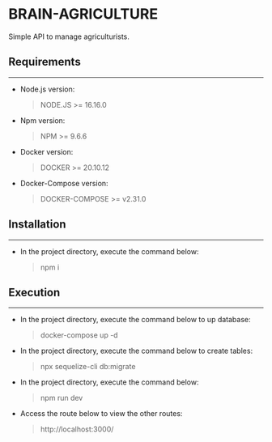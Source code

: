 # BRAIN-AGRICULTURE

Simple API to manage agriculturists.

## Requirements

---

- Node.js version:

  > NODE.JS >= 16.16.0

- Npm version:

  > NPM >= 9.6.6

- Docker version:

  > DOCKER >= 20.10.12

- Docker-Compose version:

  > DOCKER-COMPOSE >= v2.31.0

## Installation

---

- In the project directory, execute the command below:
  > npm i

## Execution

---

- In the project directory, execute the command below to up database:

  > docker-compose up -d

- In the project directory, execute the command below to create tables:

  > npx sequelize-cli db:migrate

- In the project directory, execute the command below:

  > npm run dev

- Access the route below to view the other routes:

  > http://localhost:3000/
